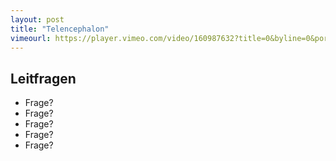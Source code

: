 ```yaml
---
layout: post
title: "Telencephalon"
vimeourl: https://player.vimeo.com/video/160987632?title=0&byline=0&portrait=0
---
```

## Leitfragen
- Frage?
- Frage?
- Frage?
- Frage?
- Frage?




